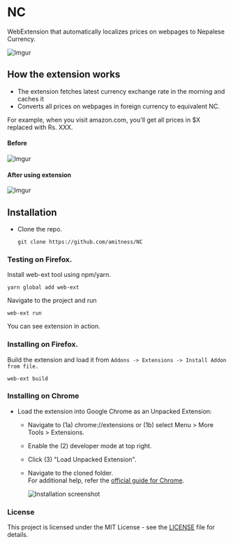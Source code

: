 # NC
WebExtension that automatically localizes prices on webpages to Nepalese Currency.

![Imgur](http://i.imgur.com/G2HC8Zr.gif)


## How the extension works
- The extension fetches latest currency exchange rate in the morning and caches it
- Converts all prices on webpages in foreign currency to equivalent NC.

For example, when you visit amazon.com, you'll get all prices in $X replaced with Rs. XXX.

#### Before
![Imgur](http://i.imgur.com/I2E7vhi.png)
#### After using extension
![Imgur](http://i.imgur.com/RnaerKw.png)

## Installation

- Clone the repo.

  ```shell
  git clone https://github.com/amitness/NC
  ```

### Testing on Firefox.
Install web-ext tool using npm/yarn.
```shell
yarn global add web-ext
```
Navigate to the project and run
```shell
web-ext run
```
You can see extension in action.

### Installing on Firefox.
Build the extension and load it from `Addons -> Extensions -> Install Addon from file.`
```shell
web-ext build
```
  
  ### Installing on Chrome

- Load the extension into Google Chrome as an Unpacked Extension:

  
  - Navigate to (1a) chrome://extensions or (1b) select Menu > More Tools > Extensions.
  - Enable the (2) developer mode at top right.
  - Click (3) "Load Unpacked Extension".
  - Navigate to the cloned folder.  
  For additional help, refer the [official guide for Chrome](https://developer.chrome.com/extensions/getstarted#unpacked).
  
  
	![Installation screenshot](https://cloud.githubusercontent.com/assets/6765956/23824934/6104b958-064e-11e7-9834-9ec025b068c2.png)
  
### License

This project is licensed under the MIT License - see the [LICENSE](LICENSE) file for details.  
